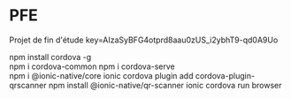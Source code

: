 # PFE
Projet de fin d'étude 
key=AIzaSyBFG4otprd8aau0zUS_i2ybhT9-qd0A9Uo


npm install cordova -g   
npm i cordova-common 
npm i cordova-serve      
npm i @ionic-native/core
ionic cordova plugin add cordova-plugin-qrscanner
npm install @ionic-native/qr-scanner
ionic cordova run browser